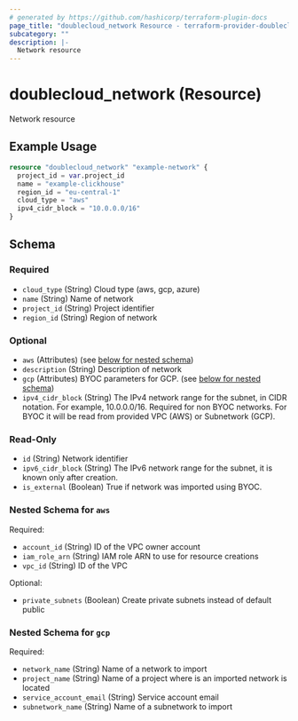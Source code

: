 ```yaml
---
# generated by https://github.com/hashicorp/terraform-plugin-docs
page_title: "doublecloud_network Resource - terraform-provider-doublecloud"
subcategory: ""
description: |-
  Network resource
---
```


# doublecloud_network (Resource)

Network resource

## Example Usage

```terraform
resource "doublecloud_network" "example-network" {
  project_id = var.project_id
  name = "example-clickhouse"
  region_id = "eu-central-1"
  cloud_type = "aws"
  ipv4_cidr_block = "10.0.0.0/16"
}
```

<!-- schema generated by tfplugindocs -->
## Schema

### Required

- `cloud_type` (String) Cloud type (aws, gcp, azure)
- `name` (String) Name of network
- `project_id` (String) Project identifier
- `region_id` (String) Region of network

### Optional

- `aws` (Attributes) (see [below for nested schema](#nestedatt--aws))
- `description` (String) Description of network
- `gcp` (Attributes) BYOC parameters for GCP. (see [below for nested schema](#nestedatt--gcp))
- `ipv4_cidr_block` (String) The IPv4 network range for the subnet, in CIDR notation. For example, 10.0.0.0/16.
Required for non BYOC networks.
For BYOC it will be read from provided VPC (AWS) or Subnetwork (GCP).

### Read-Only

- `id` (String) Network identifier
- `ipv6_cidr_block` (String) The IPv6 network range for the subnet, it is known only after creation.
- `is_external` (Boolean) True if network was imported using BYOC.

<a id="nestedatt--aws"></a>
### Nested Schema for `aws`

Required:

- `account_id` (String) ID of the VPC owner account
- `iam_role_arn` (String) IAM role ARN to use for resource creations
- `vpc_id` (String) ID of the VPC

Optional:

- `private_subnets` (Boolean) Create private subnets instead of default public


<a id="nestedatt--gcp"></a>
### Nested Schema for `gcp`

Required:

- `network_name` (String) Name of a network to import
- `project_name` (String) Name of a project where is an imported network is located
- `service_account_email` (String) Service account email
- `subnetwork_name` (String) Name of a subnetwork to import


